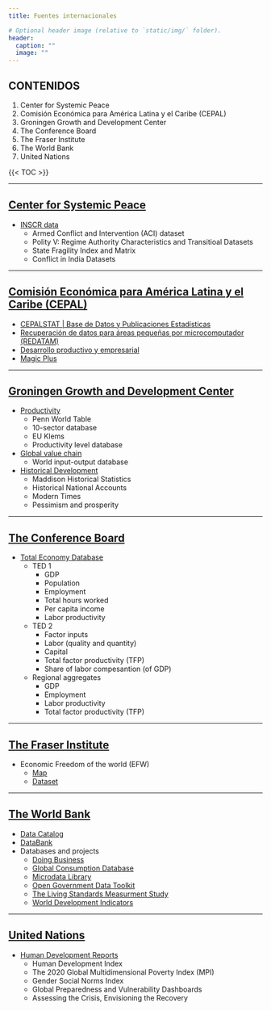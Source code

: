 ```yaml
---
title: Fuentes internacionales

# Optional header image (relative to `static/img/` folder).
header:
  caption: ""
  image: ""
---
```


## CONTENIDOS
1. Center for Systemic Peace
2. Comisión Económica para América Latina y el Caribe (CEPAL)
3. Groningen Growth and Development Center
4. The Conference Board
5. The Fraser Institute
6. The World Bank
7. United Nations

{{< TOC >}}

---
## [Center for Systemic Peace](http://www.systemicpeace.org/)
* [INSCR data](http://www.systemicpeace.org/inscrdata.html)
    * Armed Conflict and Intervention (ACI) dataset
    * Polity V: Regime Authority Characteristics and Transitioal Datasets
    * State Fragility Index and Matrix
    * Conflict in India Datasets


---
## [Comisión Económica para América Latina y el Caribe (CEPAL)](https://www.cepal.org/es)
* [CEPALSTAT | Base de Datos y Publicaciones Estadísticas](https://estadisticas.cepal.org/cepalstat/Portada.html)
* [Recuperación de datos para áreas pequeñas por microcomputador (REDATAM)](https://www.cepal.org/es/temas/redatam/acerca-redatam)
* [Desarrollo productivo y empresarial](https://www.cepal.org/es/areas-de-trabajo/desarrollo-productivo-y-empresarial)
* [Magic Plus](https://magic.cepal.org/magic/home/)


---
## [Groningen Growth and Development Center](https://www.rug.nl/ggdc/)
* [Productivity](https://www.rug.nl/ggdc/productivity/)
    * Penn World Table
    * 10-sector database
    * EU Klems
    * Productivity level database
* [Global value chain](https://www.rug.nl/ggdc/valuechain/)
    * World input-output database
* [Historical Development](https://www.rug.nl/ggdc/historicaldevelopment/)
    * Maddison Historical Statistics
    * Historical National Accounts
    * Modern Times
    * Pessimism and prosperity


---
## [The Conference Board](https://www.conference-board.org/us/)
* [Total Economy Database](https://www.conference-board.org/data/economydatabase/)
    * TED 1
        * GDP
        * Population
        * Employment
        * Total hours worked
        * Per capita income
        * Labor productivity
    * TED 2
        * Factor inputs
        * Labor (quality and quantity)
        * Capital
        * Total factor productivity (TFP)
        * Share of labor compesantion (of GDP)
    * Regional aggregates
        * GDP
        * Employment
        * Labor productivity
        * Total factor productivity (TFP)


---
## [The Fraser Institute](https://www.fraserinstitute.org/)
* Economic Freedom of the world (EFW)
    * [Map](https://www.fraserinstitute.org/economic-freedom/map?geozone=world&year=2018&page=map)
    * [Dataset](https://www.fraserinstitute.org/economic-freedom/dataset?geozone=world&min-year=2&max-year=0&page=dataset&filter=0)


---
## [The World Bank](http://www.worldbank.org/)
* [Data Catalog](https://datacatalog.worldbank.org/)
* [DataBank](https://databank.worldbank.org/home.aspx)
* Databases and projects
    * [Doing Business](https://www.doingbusiness.org/)
    * [Global Consumption Database](http://datatopics.worldbank.org/consumption/)
    * [Microdata Library](https://microdata.worldbank.org/index.php/home)
    * [Open Government Data Toolkit](http://opendatatoolkit.worldbank.org/en/)
    * [The Living Standards Measurment Study](https://www.worldbank.org/en/programs/lsms)
    * [World Development Indicators](http://datatopics.worldbank.org/world-development-indicators/)


---
## [United Nations](https://www.un.org/)
* [Human Development Reports](http://hdr.undp.org/en)
    * Human Development Index
    * The 2020 Global Multidimensional Poverty Index (MPI)
    * Gender Social Norms Index
    * Global Preparedness and Vulnerability Dashboards
    * Assessing the Crisis, Envisioning the Recovery
